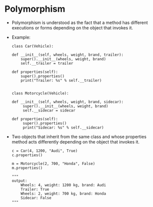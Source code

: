 # Polymorphism

- Polymorphism is understood as the fact that a method has different executions or forms depending on the object that invokes it.

- Example:
    
    ```
    class Car(Vehicle):

    def __init__(self, wheels, weight, brand, trailer):
        super().__init__(wheels, weight, brand)
        self.__trailer = trailer

    def properties(self):
        super().properties()
        print("Trailer: %s" % self.__trailer)


    class Motorcycle(Vehicle):
    
    def __init__(self, wheels, weight, brand, sidecar):
         super().__init__(wheels, weight, brand)
         self.__sidecar = sidecar
    
    def properties(self):
         super().properties()
         print("Sidecar: %s" % self.__sidecar)
    ```

- Two objects that inherit from the same class and whose properties method acts differently depending on the object that invokes it.

    ```
    c = Car(4, 1200, "Audi", True)
    c.properties()
    
    m = Motorcycle(2, 700, "Honda", False)
    m.properties()
    
    """
    output:
        Wheels: 4, weight: 1200 kg, brand: Audi
        Trailer: True
        Wheels: 2, weight: 700 kg, brand: Honda
        Sidecar: False
    """    
    ```


 